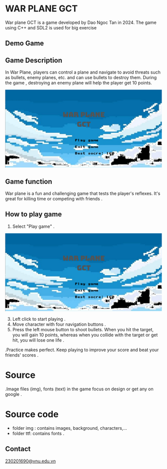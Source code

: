# WAR PLANE GCT 
 War plane GCT is a game developed by Dao Ngoc Tan in 2024. The game using C++ and SDL2 is used for big exercise

 ## Demo Game 

## Game Description
In War Plane, players can control a plane and navigate to avoid threats such as bullets, enemy planes, etc. and can use bullets to destroy them. During the game , destroying an enemy plane will help the player get 10 points. 

![image](https://github.com/tandzvcb/warplaneGCT/blob/master/war%20plane/img/m.png?raw=true)

## Game function
War plane is a fun and challenging game that tests the player's reflexes. It's great for killing time or competing with friends .
## How to play game
1. Select "Play game" .

![image](https://github.com/tandzvcb/warplaneGCT/blob/master/war%20plane/img/m.png?raw=true)

3. Left click to start playing .
4. Move character with four navigation buttons .
5. Press the left mouse button to shoot bullets. When you hit the target, you will gain 10 points, whereas when you collide with the target or get hit, you will lose one life .

.Practice makes perfect. Keep playing to improve your score and beat your friends' scores .

# Source
   .Image files (img), fonts (text) in the game focus on design or get any on google .

# Source code
- folder img : contains images, background, characters,...
- folder ttf: contains fonts .

## Contact
230201690@vnu.edu.vn
